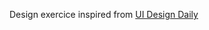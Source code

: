 Design exercice inspired from <a href='https://uidesigndaily.fra1.digitaloceanspaces.com/uploads/1579/day_1579.png' alt="uidesigndaily" target="_blank">UI Design Daily</a>